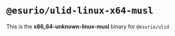 # `@esurio/ulid-linux-x64-musl`

This is the **x86_64-unknown-linux-musl** binary for `@esurio/ulid`

